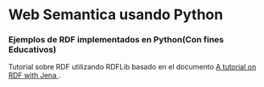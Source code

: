 # Web Semantica usando Python

### Ejemplos de RDF implementados en Python(Con fines Educativos)

Tutorial sobre RDF utilizando RDFLib basado en el documento [A tutorial on RDF with Jena
](https://www.researchgate.net/publication/292886404_A_tutorial_on_RDF_with_Jena).

